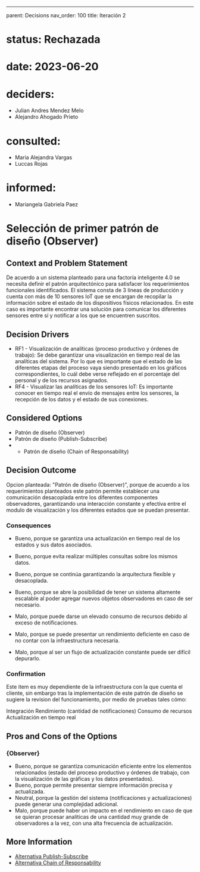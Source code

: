 ---
parent: Decisions
nav_order: 100
title: Iteración 2

# status: Rechazada
# date: 2023-06-20
# deciders: 
  * Julian Andres Mendez Melo
  * Alejandro Ahogado Prieto 
# consulted: 
  * Maria Alejandra Vargas
  * Luccas Rojas
# informed:
  * Mariangela Gabriela Paez

# Selección de primer patrón de diseño (Observer)

## Context and Problem Statement

De acuerdo a un sistema planteado para una factoría inteligente 4.0 se necesita definir el patrón arquitectónico para satisfacer los requerimientos funcionales identificados. El sistema consta de 3 líneas de producción y cuenta con más de 10 sensores IoT que se encargan de recopilar la información sobre el estado de los dispositivos físicos relacionados. En este caso es importante encontrar una solución para comunicar los diferentes sensores entre sí y notificar a los que se encuentren suscritos. 

## Decision Drivers

* RF1 - Visualización de analíticas (proceso productivo y órdenes de trabajo): Se debe garantizar una visualización en tiempo real de las analíticas del sistema. Por lo que es importante que el estado de las diferentes etapas del proceso vaya siendo presentado en los gráficos correspondientes, lo cuál debe verse reflejado en el porcentaje del personal y de los recursos asignados. 
* RF4 - Visualizar las analíticas de los sensores IoT: Es importante conocer en tiempo real el envío de mensajes entre los sensores, la recepción de los datos y el estado de sus conexiones.

## Considered Options

* Patrón de diseño (Observer)
* Patrón de diseño (Publish-Subscribe)
* * Patrón de diseño (Chain of Responsability)

## Decision Outcome

Opcion planteada: "Patrón de diseño (Observer)", porque de acuerdo a los requerimientos planteados este patrón permite establecer una comunicación desacoplada entre los diferentes componentes observadores, garantizando una interacción constante y efectiva entre el modulo de visualización y los diferentes estados que se puedan presentar.

### Consequences
* Bueno, porque se garantiza una actualización en tiempo real de los estados y sus datos asociados.
* Bueno, porque evita realizar múltiples consultas sobre los mismos datos.
* Bueno, porque se continúa garantizando la arquitectura flexible y desacoplada.
* Bueno, porque se abre la posibilidad de tener un sistema altamente escalable al poder agregar nuevos objetos observadores en caso de ser necesario.

* Malo, porque puede darse un elevado consumo de recursos debido al exceso de notificaciones.
* Malo, porque se puede presentar un rendimiento deficiente en caso de no contar con la infraestructura necesaria.
* Malo, porque al ser un flujo de actualización constante puede ser difícil depurarlo.
   
### Confirmation
Este item es muy dependiente de la infraestructura con la que cuenta el cliente, sin embargo tras la implementación de este patrón de diseño se sugiere la revision del funcionamiento, por medio de pruebas tales cómo:

Integración
Rendimiento (cantidad de notificaciones)
Consumo de recursos
Actualización en tiempo real

## Pros and Cons of the Options

### {Observer}

* Bueno, porque se garantiza comunicación eficiente entre los elementos relacionados (estado del proceso productivo y órdenes de trabajo, con la visualización de las gráficas y los datos presentados).
* Bueno, porque permite presentar siempre información precisa y actualizada.
* Neutral, porque la gestión del sistema (notificaciones y actualizaciones) puede generar una complejidad adicional.
* Malo, porque puede haber un impacto en el rendimiento en caso de que se quieran procesar analiticas de una cantidad muy grande de observadores a la vez, con una alta frecuencia de actualización.

## More Information

- [Alternativa Publish-Subscribe](https://github.com/luccasrojas/ANT_Taller1/blob/Senior-Iteracion1/iteracion2_ADR_2_A1.md)
- [Alternativa Chain of Responsability](https://github.com/luccasrojas/ANT_Taller1/blob/Senior-Iteracion1/iteracion2_ADR_2_A2.md )
